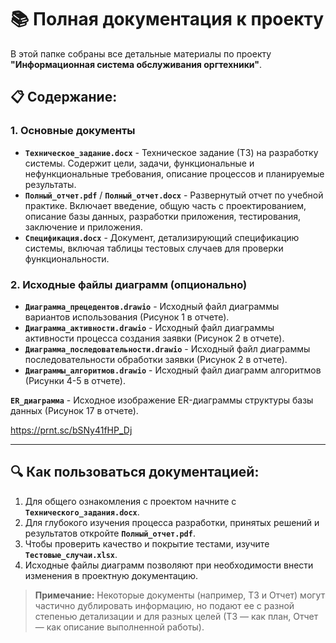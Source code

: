 # 📚 Полная документация к проекту

В этой папке собраны все детальные материалы по проекту **"Информационная система обслуживания оргтехники"**.

## 📋 Содержание:

### 1. Основные документы
*   **`Техническое_задание.docx`** - Техническое задание (ТЗ) на разработку системы. Содержит цели, задачи, функциональные и нефункциональные требования, описание процессов и планируемые результаты.
*   **`Полный_отчет.pdf`** / **`Полный_отчет.docx`** - Развернутый отчет по учебной практике. Включает введение, общую часть с проектированием, описание базы данных, разработки приложения, тестирования, заключение и приложения.
*   **`Спецификация.docx`** - Документ, детализирующий спецификацию системы, включая таблицы тестовых случаев для проверки функциональности.

### 2. Исходные файлы диаграмм (опционально)
*   **`Диаграмма_прецедентов.drawio`** - Исходный файл диаграммы вариантов использования (Рисунок 1 в отчете).
*   **`Диаграмма_активности.drawio`** - Исходный файл диаграммы активности процесса создания заявки (Рисунок 2 в отчете).
*   **`Диаграмма_последовательности.drawio`** - Исходный файл диаграммы последовательности обработки заявки (Рисунок 2 в отчете).
*   **`Диаграммы_алгоритмов.drawio`** - Исходный файл диаграмм алгоритмов (Рисунки 4-5 в отчете).

**`ER_диаграмма`** - Исходное изображение ER-диаграммы структуры базы данных (Рисунок 17 в отчете).

https://prnt.sc/bSNy41fHP_Dj

---

## 🔍 Как пользоваться документацией:

1.  Для общего ознакомления с проектом начните с **`Технического_задания.docx`**.
2.  Для глубокого изучения процесса разработки, принятых решений и результатов откройте **`Полный_отчет.pdf`**.
3.  Чтобы проверить качество и покрытие тестами, изучите **`Тестовые_случаи.xlsx`**.
4.  Исходные файлы диаграмм позволяют при необходимости внести изменения в проектную документацию.

> **Примечание:** Некоторые документы (например, ТЗ и Отчет) могут частично дублировать информацию, но подают ее с разной степенью детализации и для разных целей (ТЗ — как план, Отчет — как описание выполненной работы).
